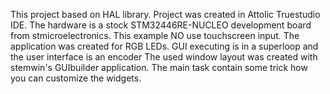 This project based on HAL library.
Project was created in Attolic Truestudio IDE.
The hardware is a stock STM32446RE-NUCLEO development board from stmicroelectronics. 
This example NO use touchscreen input. The application was created for RGB LEDs. GUI executing is in a superloop and the user interface is an encoder
The used window layout was created with stemwin's GUIbuilder application. The main task contain some trick how you can customize the widgets.
